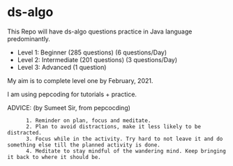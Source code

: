 # ds-algo

This Repo will have ds-algo questions practice in Java language predominantly.
- Level 1: Beginner (285 questions) (6 questions/Day)
- Level 2: Intermediate (201 questions) (3 questions/Day)
- Level 3: Advanced (1 question)

My aim is to complete level one by February, 2021.

I am using pepcoding for tutorials + practice. 

ADVICE: (by Sumeet Sir, from pepcocding)

          1. Reminder on plan, focus and meditate. 
          2. Plan to avoid distractions, make it less likely to be distracted. 
          3. Focus while in the activity. Try hard to not leave it and do something else till the planned activity is done. 
          4. Meditate to stay mindful of the wandering mind. Keep bringing it back to where it should be.
